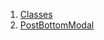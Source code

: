 1.  [Classes](widgets_post_modal/#classes)
2.  [PostBottomModal](widgets_post_modal/PostBottomModal-class.html)
